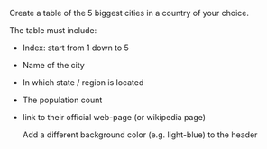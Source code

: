 Create a table of the 5 biggest cities in a country of your choice.

The table must include:

- Index: start from 1 down to 5
- Name of the city
- In which state / region is located
- The population count
- link to their official web-page (or wikipedia page)

  Add a different background color (e.g. light-blue) to the header
